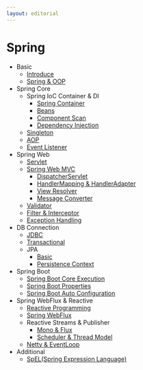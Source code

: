 ```yaml
---
layout: editorial
---
```


# Spring

* Basic
    * [Introduce](introduce.md)
    * [Spring & OOP](oop.md)
* Spring Core
    * Spring IoC Container & DI
        * [Spring Container](spring-container.md)
        * [Beans](beans.md)
        * [Component Scan](component-scan.md)
        * [Dependency Injection](dependency-injection.md)
    * [Singleton](singleton.md)
    * [AOP](aop.md)
    * [Event Listener](event-listener.md)
* Spring Web
    * [Servlet](servlet.md)
    * [Spring Web MVC](spring-web-mvc.md)
        * [DispatcherServlet](dispatcher-servlet.md)
        * [HandlerMapping & HandlerAdapter](handler-mapping-adapter.md)
        * [View Resolver](view-resolver.md)
        * [Message Converter](message-converter.md)
    * [Validator](validator.md)
    * [Filter & Interceptor](filter-interceptor.md)
    * [Exception Handling](exception-handling.md)
* DB Connection
    * [JDBC](jdbc.md)
    * [Transactional](transactional.md)
    * JPA
        * [Basic](jpa-basic.md)
        * [Persistence Context](persistence-context.md)
* Spring Boot
    * [Spring Boot Core Execution](spring-boot-core-execution.md)
    * [Spring Boot Properties](spring-boot-properties.md)
    * [Spring Boot Auto Configuration](spring-boot-auto-configuration.md)
* Spring WebFlux & Reactive
    * [Reactive Programming](reactive-programming.md)
    * [Spring WebFlux](spring-webflux.md)
    * Reactive Streams & Publisher
        * [Mono & Flux](mono-and-flux.md)
        * [Scheduler & Thread Model](scheduler-thread-model.md)
    * [Netty & EventLoop](netty-eventloop.md)
* Additional
    * [SpEL(Spring Expression Language)](spel.md)
